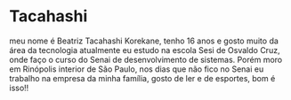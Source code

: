 # Tacahashi 
meu nome é Beatriz Tacahashi Korekane, tenho 16 anos e gosto muito da área da tecnologia
atualmente eu estudo na escola Sesi de Osvaldo Cruz, onde faço o curso do Senai de desenvolvimento de sistemas.
Porém moro em Rinópolis interior de São Paulo, nos dias que não fico no Senai eu trabalho na empresa da minha família,
gosto de ler e de esportes, bom é isso!!

<img loading="lazy">
